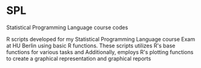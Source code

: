 # SPL
Statistical Programming Language course codes

R scripts developed for my Statistical Programming Language course Exam at HU Berlin using basic R functions.
These scripts utilizes R's base functions for various tasks and Additionally, employs R's plotting functions to create a graphical representation and graphical reports
